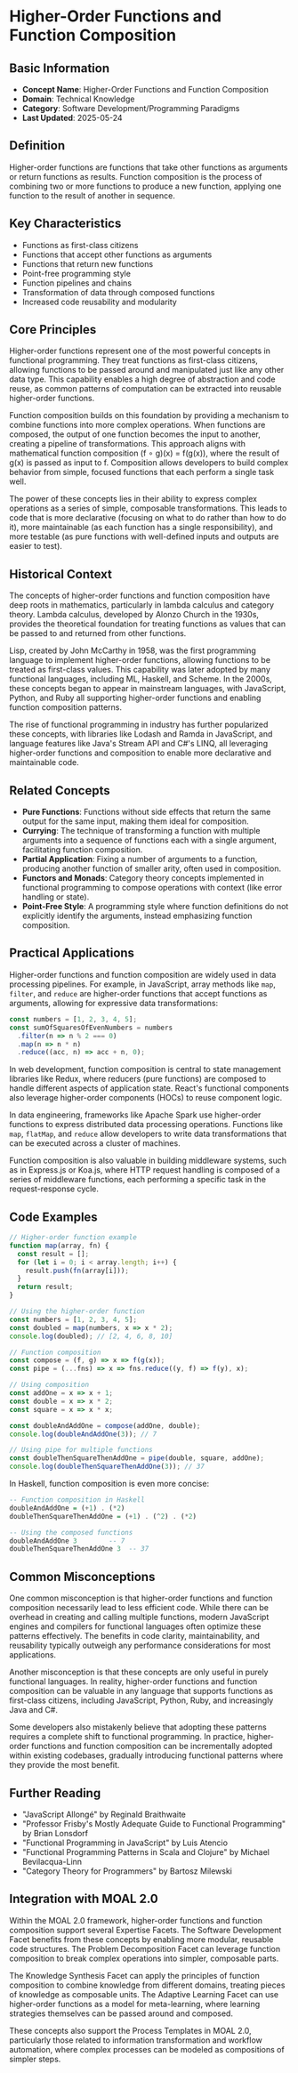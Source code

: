 # Higher-Order Functions and Function Composition

## Basic Information
- **Concept Name**: Higher-Order Functions and Function Composition
- **Domain**: Technical Knowledge
- **Category**: Software Development/Programming Paradigms
- **Last Updated**: 2025-05-24

## Definition
Higher-order functions are functions that take other functions as arguments or return functions as results. Function composition is the process of combining two or more functions to produce a new function, applying one function to the result of another in sequence.

## Key Characteristics
- Functions as first-class citizens
- Functions that accept other functions as arguments
- Functions that return new functions
- Point-free programming style
- Function pipelines and chains
- Transformation of data through composed functions
- Increased code reusability and modularity

## Core Principles

Higher-order functions represent one of the most powerful concepts in functional programming. They treat functions as first-class citizens, allowing functions to be passed around and manipulated just like any other data type. This capability enables a high degree of abstraction and code reuse, as common patterns of computation can be extracted into reusable higher-order functions.

Function composition builds on this foundation by providing a mechanism to combine functions into more complex operations. When functions are composed, the output of one function becomes the input to another, creating a pipeline of transformations. This approach aligns with mathematical function composition (f ∘ g)(x) = f(g(x)), where the result of g(x) is passed as input to f. Composition allows developers to build complex behavior from simple, focused functions that each perform a single task well.

The power of these concepts lies in their ability to express complex operations as a series of simple, composable transformations. This leads to code that is more declarative (focusing on what to do rather than how to do it), more maintainable (as each function has a single responsibility), and more testable (as pure functions with well-defined inputs and outputs are easier to test).

## Historical Context

The concepts of higher-order functions and function composition have deep roots in mathematics, particularly in lambda calculus and category theory. Lambda calculus, developed by Alonzo Church in the 1930s, provides the theoretical foundation for treating functions as values that can be passed to and returned from other functions.

Lisp, created by John McCarthy in 1958, was the first programming language to implement higher-order functions, allowing functions to be treated as first-class values. This capability was later adopted by many functional languages, including ML, Haskell, and Scheme. In the 2000s, these concepts began to appear in mainstream languages, with JavaScript, Python, and Ruby all supporting higher-order functions and enabling function composition patterns.

The rise of functional programming in industry has further popularized these concepts, with libraries like Lodash and Ramda in JavaScript, and language features like Java's Stream API and C#'s LINQ, all leveraging higher-order functions and composition to enable more declarative and maintainable code.

## Related Concepts
- **Pure Functions**: Functions without side effects that return the same output for the same input, making them ideal for composition.
- **Currying**: The technique of transforming a function with multiple arguments into a sequence of functions each with a single argument, facilitating function composition.
- **Partial Application**: Fixing a number of arguments to a function, producing another function of smaller arity, often used in composition.
- **Functors and Monads**: Category theory concepts implemented in functional programming to compose operations with context (like error handling or state).
- **Point-Free Style**: A programming style where function definitions do not explicitly identify the arguments, instead emphasizing function composition.

## Practical Applications

Higher-order functions and function composition are widely used in data processing pipelines. For example, in JavaScript, array methods like `map`, `filter`, and `reduce` are higher-order functions that accept functions as arguments, allowing for expressive data transformations:

```javascript
const numbers = [1, 2, 3, 4, 5];
const sumOfSquaresOfEvenNumbers = numbers
  .filter(n => n % 2 === 0)
  .map(n => n * n)
  .reduce((acc, n) => acc + n, 0);
```

In web development, function composition is central to state management libraries like Redux, where reducers (pure functions) are composed to handle different aspects of application state. React's functional components also leverage higher-order components (HOCs) to reuse component logic.

In data engineering, frameworks like Apache Spark use higher-order functions to express distributed data processing operations. Functions like `map`, `flatMap`, and `reduce` allow developers to write data transformations that can be executed across a cluster of machines.

Function composition is also valuable in building middleware systems, such as in Express.js or Koa.js, where HTTP request handling is composed of a series of middleware functions, each performing a specific task in the request-response cycle.

## Code Examples

```javascript
// Higher-order function example
function map(array, fn) {
  const result = [];
  for (let i = 0; i < array.length; i++) {
    result.push(fn(array[i]));
  }
  return result;
}

// Using the higher-order function
const numbers = [1, 2, 3, 4, 5];
const doubled = map(numbers, x => x * 2);
console.log(doubled); // [2, 4, 6, 8, 10]

// Function composition
const compose = (f, g) => x => f(g(x));
const pipe = (...fns) => x => fns.reduce((y, f) => f(y), x);

// Using composition
const addOne = x => x + 1;
const double = x => x * 2;
const square = x => x * x;

const doubleAndAddOne = compose(addOne, double);
console.log(doubleAndAddOne(3)); // 7

// Using pipe for multiple functions
const doubleThenSquareThenAddOne = pipe(double, square, addOne);
console.log(doubleThenSquareThenAddOne(3)); // 37
```

In Haskell, function composition is even more concise:

```haskell
-- Function composition in Haskell
doubleAndAddOne = (+1) . (*2)
doubleThenSquareThenAddOne = (+1) . (^2) . (*2)

-- Using the composed functions
doubleAndAddOne 3        -- 7
doubleThenSquareThenAddOne 3  -- 37
```

## Common Misconceptions

One common misconception is that higher-order functions and function composition necessarily lead to less efficient code. While there can be overhead in creating and calling multiple functions, modern JavaScript engines and compilers for functional languages often optimize these patterns effectively. The benefits in code clarity, maintainability, and reusability typically outweigh any performance considerations for most applications.

Another misconception is that these concepts are only useful in purely functional languages. In reality, higher-order functions and function composition can be valuable in any language that supports functions as first-class citizens, including JavaScript, Python, Ruby, and increasingly Java and C#.

Some developers also mistakenly believe that adopting these patterns requires a complete shift to functional programming. In practice, higher-order functions and function composition can be incrementally adopted within existing codebases, gradually introducing functional patterns where they provide the most benefit.

## Further Reading
- "JavaScript Allongé" by Reginald Braithwaite
- "Professor Frisby's Mostly Adequate Guide to Functional Programming" by Brian Lonsdorf
- "Functional Programming in JavaScript" by Luis Atencio
- "Functional Programming Patterns in Scala and Clojure" by Michael Bevilacqua-Linn
- "Category Theory for Programmers" by Bartosz Milewski

## Integration with MOAL 2.0

Within the MOAL 2.0 framework, higher-order functions and function composition support several Expertise Facets. The Software Development Facet benefits from these concepts by enabling more modular, reusable code structures. The Problem Decomposition Facet can leverage function composition to break complex operations into simpler, composable parts.

The Knowledge Synthesis Facet can apply the principles of function composition to combine knowledge from different domains, treating pieces of knowledge as composable units. The Adaptive Learning Facet can use higher-order functions as a model for meta-learning, where learning strategies themselves can be passed around and composed.

These concepts also support the Process Templates in MOAL 2.0, particularly those related to information transformation and workflow automation, where complex processes can be modeled as compositions of simpler steps.
